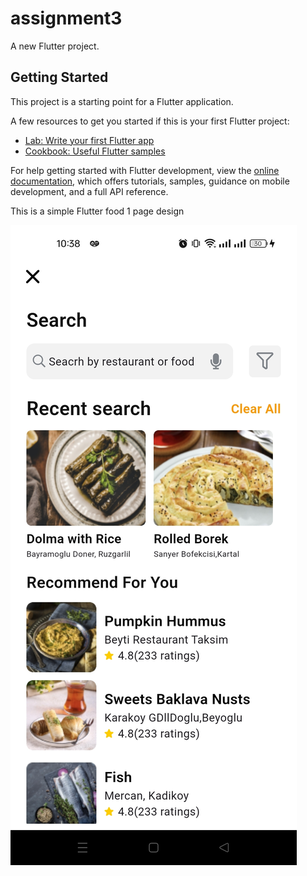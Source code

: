 # assignment3

A new Flutter project.

## Getting Started

This project is a starting point for a Flutter application.

A few resources to get you started if this is your first Flutter project:

- [Lab: Write your first Flutter app](https://docs.flutter.dev/get-started/codelab)
- [Cookbook: Useful Flutter samples](https://docs.flutter.dev/cookbook)

For help getting started with Flutter development, view the
[online documentation](https://docs.flutter.dev/), which offers tutorials,
samples, guidance on mobile development, and a full API reference.

This is a simple Flutter food 1 page design

![image alt](https://github.com/Mahafujmr/Food_page_Design/blob/21dda9c2077d6fe736868b92a8362fa7ad0e3e5e/Food%20page%20Ui.jpg)
